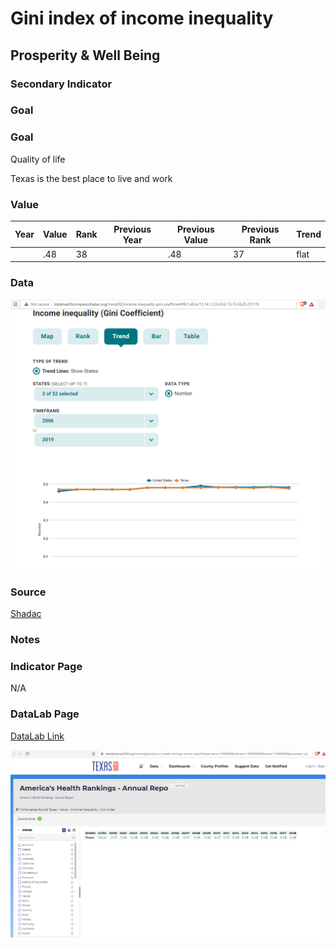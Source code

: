 # Gini index of income inequality

## Prosperity & Well Being

### Secondary Indicator

### **Goal**

### **Goal**

Quality of life

Texas is the best place to live and work

### Value

| Year |  Value      | Rank     | Previous Year   | Previous Value | Previous Rank | Trend | 
| ----------- | ----------- | ----------- | ----------- | ----------- | ----------- | -----------|
|             |     .48     | 38        |             |      .48       | 37        | flat       | 

### Data

![dd](./gini.PNG)


### Source

[Shadac](http://statehealthcompare.shadac.org/table/82/income-inequality-gini-coefficient#1/a/27/119)

### Notes



### Indicator Page

N/A

### DataLab Page

[DataLab Link](https://datalab.texas2036.org/mskvxdg/america-s-health-rankings-annual-report?state-name=1000430&indicator=1005850&Measure=13940880&accesskey=zjtgrfb)

![sd](./datalab_gini.PNG)


